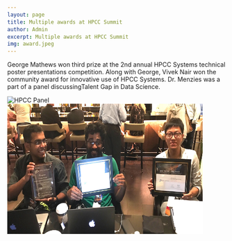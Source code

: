 ```yaml
---
layout: page
title: Multiple awards at HPCC Summit
author: Admin
excerpt: Multiple awards at HPCC Summit
img: award.jpeg
---
```

George Mathews won third prize at the 2nd annual HPCC Systems technical poster presentations competition. Along with George, Vivek Nair won the community award for innovative use of HPCC Systems. Dr. Menzies was a part of a panel discussingTalent Gap in Data Science.

<img src="/img/2017hpccpanel.jpg" alt="HPCC Panel" height="300" width="450">

<img src="/img/2017hpccprize.jpg" alt="HPCC Prizes" height="300" width="450">
